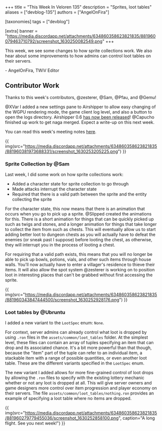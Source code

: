 +++
title = "This Week In Veloren 135"
description = "Sprites, loot tables"
aliases = ["devblog-135"]
authors = ["AngelOnFira"]

[taxonomies]
tags = ["devblog"]

[extra]
banner = "https://media.discordapp.net/attachments/634860358623821835/881960079463710792/screenshot_1630250082549.png"
+++

This week, we see some changes to how sprite collections work. We also hear
about some improvements to how admins can control loot tables on their servers.

\- AngelOnFira, TWiV Editor

## Contributor Work

Thanks to this week's contributors, @zesterer, @Sam, @Pfau, and @Gemu!

@XVar I added a new settings pane to Airshipper to allow easy changing of the
WGPU rendering mode, the game client log level, and also a button to open the
logs directory. Airshipper 0.6 [has now been
released](https://gitlab.com/veloren/airshipper/-/merge_requests/21)! @Capucho
finished up work to get naga merged. Expect a write-up on this next week.

You can read this week's meeting notes
[here](https://hackmd.io/UUIPHmtwQfSnN83hUE7Xbw?view).

{{
  img(src="https://media.discordapp.net/attachments/634860358623821835/881960381973688331/screenshot_1630253205225.png")
}}

### Sprite Collection by @Sam

Last week, I did some work on how sprite collections work:

- Added a character state for sprite collection to go through
- Made attacks interrupt the character state
- Required that there is a valid path between the sprite and the entity
  collecting the sprite

For the character state, this now means that there is an animation that occurs
when you go to pick up a sprite. @Slipped created the animations for this. There
is a short animation for things that can be quickly picked up such as twigs and
stones, and a longer animation for things that take longer to collect the item
from such as chests. This will eventually allow us to start adding better loot
to dungeon chests as you will actually have to defeat the enemies (or sneak past
I suppose) before looting the chest, as otherwise, they will interrupt you in
the process of looting a chest.

For requiring that a valid path exists, this means that you will no longer be
able to pick up bowls, potions, vials, and other such items through house walls.
You'll now actually have to enter a villager's residence to thieve their items.
It will also allow the spot system @zesterer is working on to position loot in
interesting places that can't be grabbed without first accessing the sprite.

{{
  img(src="https://media.discordapp.net/attachments/634860358623821835/881960343847444500/screenshot_1630252928176.png")
}}

### Loot tables by @Ubruntu

I added a new variant to the `LootSpec` enum: `None`.

For context, server admins can already control what loot is dropped by using
`.ron` files in the `assets/common/loot_tables` folder. At the simplest level,
these files can contain an array of tuples specifying an item that can drop and
its associated chance. It's a bit more powerful than that though, because the
"item" part of the tuple can refer to an individual item, a stackable item with
a range of possible quantities, or even another loot table. These are the
different variants specified in the `LootSpec` enum.

The new variant I added allows for more fine-grained control of loot drops by
allowing the `.ron` files to specify with the existing lottery mechanic whether
or not any loot is dropped at all. This will give server owners and game
designers more control over item progression and player economy on their
servers. The file `assets/common/loot_tables/nothing.ron` provides an example of
specifying a loot table where no items are dropped.

{{
  img(src="https://media.discordapp.net/attachments/634860358623821835/881960279779455036/screenshot_1630252858100.png",
  caption="A long flight. See you next week!")
}}
